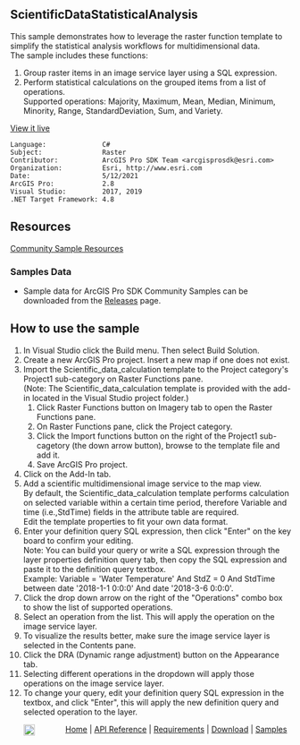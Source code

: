 ## ScientificDataStatisticalAnalysis

<!-- TODO: Write a brief abstract explaining this sample -->
This sample demonstrates how to leverage the raster function template to simplify the statistical analysis workflows for multidimensional data.  
The sample includes these functions:  
  
1. Group raster items in an image service layer using a SQL expression.  
2. Perform statistical calculations on the grouped items from a list of operations.  
Supported operations: Majority, Maximum, Mean, Median, Minimum, Minority, Range, StandardDeviation, Sum, and Variety.  
  


<a href="http://pro.arcgis.com/en/pro-app/sdk/" target="_blank">View it live</a>

<!-- TODO: Fill this section below with metadata about this sample-->
```
Language:              C#
Subject:               Raster
Contributor:           ArcGIS Pro SDK Team <arcgisprosdk@esri.com>
Organization:          Esri, http://www.esri.com
Date:                  5/12/2021
ArcGIS Pro:            2.8
Visual Studio:         2017, 2019
.NET Target Framework: 4.8
```

## Resources

[Community Sample Resources](https://github.com/Esri/arcgis-pro-sdk-community-samples#resources)

### Samples Data

* Sample data for ArcGIS Pro SDK Community Samples can be downloaded from the [Releases](https://github.com/Esri/arcgis-pro-sdk-community-samples/releases) page.  

## How to use the sample
<!-- TODO: Explain how this sample can be used. To use images in this section, create the image file in your sample project's screenshots folder. Use relative url to link to this image using this syntax: ![My sample Image](FacePage/SampleImage.png) -->
1. In Visual Studio click the Build menu. Then select Build Solution.  
2. Create a new ArcGIS Pro project. Insert a new map if one does not exist.  
3. Import the Scientific_data_calculation template to the Project category's Project1 sub-category on Raster Functions pane.  
   (Note: The Scientific_data_calculation template is provided with the add-in located in the Visual Studio project folder.)   
   1) Click Raster Functions button on Imagery tab to open the Raster Functions pane.   
   2) On Raster Functions pane, click the Project category.   
   3) Click the Import functions button on the right of the Project1 sub-cagetory (the down arrow button), browse to the template file and add it.   
   4) Save ArcGIS Pro project.  
4. Click on the Add-In tab.  
5. Add a scientific multidimensional image service to the map view.   
   By default, the Scientific_data_calculation template performs calculation on selected variable within a certain time period,     therefore Variable and time (i.e.,StdTime) fields in the attribute table are required.     
   Edit the template properties to fit your own data format.  
6. Enter your definition query SQL expression, then click "Enter" on the key board to confirm your editing.  
   Note: You can build your query or write a SQL expression through the layer properties definition query tab,     then copy the SQL expression and paste it to the definition query textbox.   
   Example: Variable = 'Water Temperature' And StdZ = 0 And StdTime between date '2018-1-1 0:0:0' And date '2018-3-6 0:0:0'.  
7. Click the drop down arrow on the right of the "Operations" combo box to show the list of supported operations.  
8. Select an operation from the list. This will apply the operation on the image service layer.  
9. To visualize the results better, make sure the image service layer is selected in the Contents pane.  
10. Click the DRA (Dynamic range adjustment) button on the Appearance tab.  
11. Selecting different operations in the dropdown will apply those operations on the image service layer.  
12. To change your query, edit your definition query SQL expression in the textbox, and click "Enter",      this will apply the new definition query and selected operation to the layer.  
  


<!-- End -->

&nbsp;&nbsp;&nbsp;&nbsp;&nbsp;&nbsp;<img src="https://esri.github.io/arcgis-pro-sdk/images/ArcGISPro.png"  alt="ArcGIS Pro SDK for Microsoft .NET Framework" height = "20" width = "20" align="top"  >
&nbsp;&nbsp;&nbsp;&nbsp;&nbsp;&nbsp;&nbsp;&nbsp;&nbsp;&nbsp;&nbsp;&nbsp;
[Home](https://github.com/Esri/arcgis-pro-sdk/wiki) | <a href="https://pro.arcgis.com/en/pro-app/latest/sdk/api-reference" target="_blank">API Reference</a> | [Requirements](https://github.com/Esri/arcgis-pro-sdk/wiki#requirements) | [Download](https://github.com/Esri/arcgis-pro-sdk/wiki#installing-arcgis-pro-sdk-for-net) | <a href="https://github.com/esri/arcgis-pro-sdk-community-samples" target="_blank">Samples</a>
